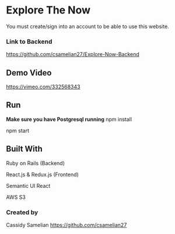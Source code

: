 # Explore The Now

>

You must create/sign into an account to be able to use this website.

### Link to Backend
https://github.com/csamelian27/Explore-Now-Backend

## Demo Video
https://vimeo.com/332568343



## Run
**Make sure you have Postgresql running**
npm install

npm start

## Built With
Ruby on Rails (Backend)

React.js & Redux.js (Frontend)

Semantic UI React

AWS S3

### Created by
Cassidy Samelian https://github.com/csamelian27
